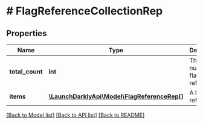# # FlagReferenceCollectionRep

## Properties

Name | Type | Description | Notes
------------ | ------------- | ------------- | -------------
**total_count** | **int** | The total number of flag references |
**items** | [**\LaunchDarklyApi\Model\FlagReferenceRep[]**](FlagReferenceRep.md) | A list of flag references |

[[Back to Model list]](../../README.md#models) [[Back to API list]](../../README.md#endpoints) [[Back to README]](../../README.md)
